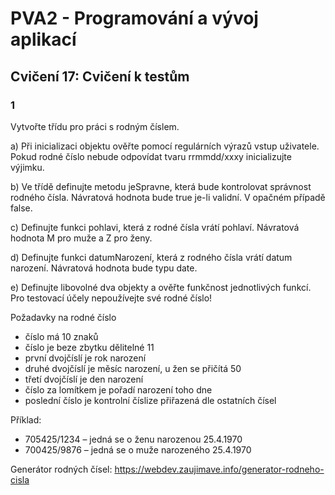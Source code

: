 # PVA2 - Programování a vývoj aplikací
## Cvičení 17: Cvičení k testům


### 1
Vytvořte třídu pro práci s rodným číslem.

a) Při inicializaci objektu ověřte pomocí regulárních výrazů vstup uživatele. Pokud rodné číslo nebude odpovídat tvaru rrmmdd/xxxy inicializujte výjimku. 

b) Ve třídě definujte metodu jeSpravne, která bude kontrolovat správnost rodného čísla. Návratová hodnota bude true je-li validní. V opačném případě false.

c) Definujte funkci pohlavi, která z rodné čísla vrátí pohlaví. Návratová hodnota M pro muže a Z pro ženy.

d) Definujte funkci datumNarození, která z rodného čísla vrátí datum narození. Návratová hodnota bude typu date.

e) Definujte libovolné dva objekty a ověřte funkčnost jednotlivých funkcí. Pro testovací účely nepoužívejte své rodné číslo!

Požadavky na rodné číslo
* číslo má 10 znaků
* číslo je beze zbytku dělitelné 11
* první dvojčíslí je rok narození
* druhé dvojčíslí je měsíc narození, u žen se přičítá 50
* třetí dvojčíslí je den narození
* číslo za lomítkem je pořadí narození toho dne
* poslední číslo je kontrolní číslize přiřazená dle ostatních čísel

Příklad:
* 705425/1234 – jedná se o ženu narozenou 25.4.1970
* 700425/9876 – jedná se o muže narozeného 25.4.1970

Generátor rodných čísel: https://webdev.zaujimave.info/generator-rodneho-cisla
